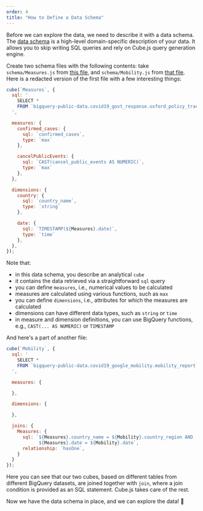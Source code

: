 ```yaml
---
order: 4
title: "How to Define a Data Schema"
---
```


Before we can explore the data, we need to describe it with a data schema. The [data schema](https://cube.dev/docs/getting-started-cubejs-schema) is a high-level domain-specific description of your data. It allows you to skip writing SQL queries and rely on Cube.js query generation engine.

Create two schema files with the following contents: take `schema/Measures.js` from [this file](https://github.com/cube-js/cube.js/blob/master/examples/bigquery-public-datasets/schema/Measures.js), and `schema/Mobility.js` from [that file](https://github.com/cube-js/cube.js/blob/master/examples/bigquery-public-datasets/schema/Mobility.js). Here is a redacted version of the first file with a few interesting things:

```js
cube(`Measures`, {
  sql: '
    SELECT *
    FROM `bigquery-public-data.covid19_govt_response.oxford_policy_tracker`
  ',

  measures: {
    confirmed_cases: {
      sql: `confirmed_cases`,
      type: `max`
    },

    cancelPublicEvents: {
      sql: `CAST(cancel_public_events AS NUMERIC)`,
      type: `max`
    },
  },

  dimensions: {
    country: {
      sql: `country_name`,
      type: `string`
    },

    date: {
      sql: `TIMESTAMP(${Measures}.date)`,
      type: `time`
    },
  },
});
```

Note that:
* in this data schema, you describe an analytical `cube`
* it contains the data retrieved via a straightforward `sql` query
* you can define `measures`, i.e., numerical values to be calculated
* measures are calculated using various functions, such as `max`
* you can define `dimensions`, i.e., attributes for which the measures are calculated
* dimensions can have different data types, such as `string` or `time`
* in measure and dimension definitions, you can use BigQuery functions, e.g., `CAST(... AS NUMERIC)` or `TIMESTAMP`

And here's a part of another file:

```js
cube(`Mobility`, {
  sql: '
    SELECT *
    FROM `bigquery-public-data.covid19_google_mobility.mobility_report`
  ',

  measures: {

  },

  dimensions: {

  },

  joins: {
    Measures: {
      sql: `${Measures}.country_name = ${Mobility}.country_region AND
            ${Measures}.date = ${Mobility}.date`,
      relationship: `hasOne`,
    }
  }
});
```

Here you can see that our two cubes, based on different tables from different BigQuery datasets, are joined together with `join`, where a join condition is provided as an SQL statement. Cube.js takes care of the rest.

Now we have the data schema in place, and we can explore the data! 🦠